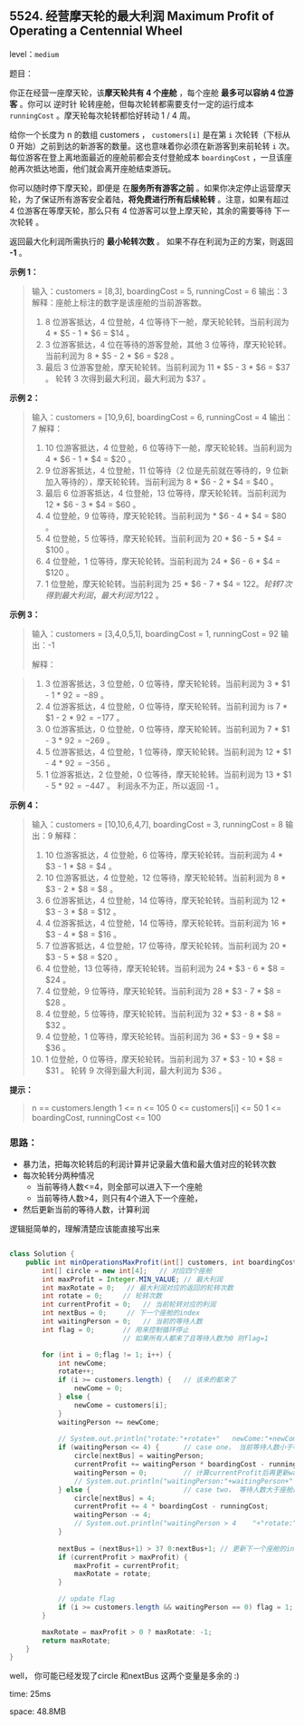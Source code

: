 ## 5524. 经营摩天轮的最大利润 Maximum Profit of Operating a Centennial Wheel

level：`medium`

题目：

你正在经营一座摩天轮，该**摩天轮共有 4 个座舱** ，每个座舱 **最多可以容纳 4 位游客** 。你可以 逆时针 轮转座舱，但每次轮转都需要支付一定的运行成本 `runningCost` 。摩天轮每次轮转都恰好转动 1 / 4 周。

给你一个长度为 n 的数组 customers ， `customers[i]` 是在第 `i` 次轮转（下标从 0 开始）之前到达的新游客的数量。这也意味着你必须在新游客到来前轮转 `i` 次。每位游客在登上离地面最近的座舱前都会支付登舱成本 `boardingCost` ，一旦该座舱再次抵达地面，他们就会离开座舱结束游玩。

你可以随时停下摩天轮，即便是 在**服务所有游客之前** 。如果你决定停止运营摩天轮，为了保证所有游客安全着陆，**将免费进行所有后续轮转** 。注意，如果有超过 4 位游客在等摩天轮，那么只有 4 位游客可以登上摩天轮，其余的需要等待 下一次轮转 。

返回最大化利润所需执行的 **最小轮转次数** 。 如果不存在利润为正的方案，则返回 **-1** 。

 

**示例 1：**



> 输入：customers = [8,3], boardingCost = 5, runningCost = 6
> 输出：3
> 解释：座舱上标注的数字是该座舱的当前游客数。
>
> 1. 8 位游客抵达，4 位登舱，4 位等待下一舱，摩天轮轮转。当前利润为 4 * $5 - 1 * $6 = $14 。
> 2. 3 位游客抵达，4 位在等待的游客登舱，其他 3 位等待，摩天轮轮转。当前利润为 8 * $5 - 2 * $6 = $28 。
> 3. 最后 3 位游客登舱，摩天轮轮转。当前利润为 11 * $5 - 3 * $6 = $37 。
>    轮转 3 次得到最大利润，最大利润为 $37 。
>



**示例 2：**

> 输入：customers = [10,9,6], boardingCost = 6, runningCost = 4
> 输出：7
> 解释：
>
> 1. 10 位游客抵达，4 位登舱，6 位等待下一舱，摩天轮轮转。当前利润为 4 * $6 - 1 * $4 = $20 。
> 2. 9 位游客抵达，4 位登舱，11 位等待（2 位是先前就在等待的，9 位新加入等待的），摩天轮轮转。当前利润为 8 * $6 - 2 * $4 = $40 。
> 3. 最后 6 位游客抵达，4 位登舱，13 位等待，摩天轮轮转。当前利润为 12 * $6 - 3 * $4 = $60 。
> 4. 4 位登舱，9 位等待，摩天轮轮转。当前利润为 * $6 - 4 * $4 = $80 。
> 5. 4 位登舱，5 位等待，摩天轮轮转。当前利润为 20 * $6 - 5 * $4 = $100 。
> 6. 4 位登舱，1 位等待，摩天轮轮转。当前利润为 24 * $6 - 6 * $4 = $120 。
> 7. 1 位登舱，摩天轮轮转。当前利润为 25 * $6 - 7 * $4 = $122 。
>    轮转 7 次得到最大利润，最大利润为$122 。



**示例 3：**

> 输入：customers = [3,4,0,5,1], boardingCost = 1, runningCost = 92
> 输出：-1
>
> 解释：

> 1. 3 位游客抵达，3 位登舱，0 位等待，摩天轮轮转。当前利润为 3 * $1 - 1 * $92 = -$89 。
> 2. 4 位游客抵达，4 位登舱，0 位等待，摩天轮轮转。当前利润为 is 7 * $1 - 2 * $92 = -$177 。
> 3. 0 位游客抵达，0 位登舱，0 位等待，摩天轮轮转。当前利润为 7 * $1 - 3 * $92 = -$269 。
> 4. 5 位游客抵达，4 位登舱，1 位等待，摩天轮轮转。当前利润为 12 * $1 - 4 * $92 = -$356 。
> 5. 1 位游客抵达，2 位登舱，0 位等待，摩天轮轮转。当前利润为 13 * $1 - 5 * $92 = -$447 。
>    利润永不为正，所以返回 -1 。

**示例 4：**

> 输入：customers = [10,10,6,4,7], boardingCost = 3, runningCost = 8
> 输出：9
> 解释：
>
> 1. 10 位游客抵达，4 位登舱，6 位等待，摩天轮轮转。当前利润为 4 * $3 - 1 * $8 = $4 。
> 2. 10 位游客抵达，4 位登舱，12 位等待，摩天轮轮转。当前利润为 8 * $3 - 2 * $8 = $8 。
> 3. 6 位游客抵达，4 位登舱，14 位等待，摩天轮轮转。当前利润为 12 * $3 - 3 * $8 = $12 。
> 4. 4 位游客抵达，4 位登舱，14 位等待，摩天轮轮转。当前利润为 16 * $3 - 4 * $8 = $16 。
> 5. 7 位游客抵达，4 位登舱，17 位等待，摩天轮轮转。当前利润为 20 * $3 - 5 * $8 = $20 。
> 6. 4 位登舱，13 位等待，摩天轮轮转。当前利润为 24 * $3 - 6 * $8 = $24 。
> 7. 4 位登舱，9 位等待，摩天轮轮转。当前利润为 28 * $3 - 7 * $8 = $28 。
> 8. 4 位登舱，5 位等待，摩天轮轮转。当前利润为 32 * $3 - 8 * $8 = $32 。
> 9. 4 位登舱，1 位等待，摩天轮轮转。当前利润为 36 * $3 - 9 * $8 = $36 。
> 10. 1 位登舱，0 位等待，摩天轮轮转。当前利润为 37 * $3 - 10 * $8 = $31 。
>     轮转 9 次得到最大利润，最大利润为 $36 。



**提示：**

> n == customers.length
> 1 <= n <= 105
> 0 <= customers[i] <= 50
> 1 <= boardingCost, runningCost <= 100

### 思路：

- 暴力法，把每次轮转后的利润计算并记录最大值和最大值对应的轮转次数
- 每次轮转分两种情况
  - 当前等待人数<=4，则全部可以进入下一个座舱
  - 当前等待人数>4，则只有4个进入下一个座舱，
- 然后更新当前的等待人数，计算利润

逻辑挺简单的，理解清楚应该能直接写出来



```java

class Solution {
    public int minOperationsMaxProfit(int[] customers, int boardingCost, int runningCost) {
        int[] circle = new int[4];   // 对应四个座舱
        int maxProfit = Integer.MIN_VALUE; // 最大利润
        int maxRotate = 0;   // 最大利润对应的返回的轮转次数
        int rotate = 0;     // 轮转次数
        int currentProfit = 0;   // 当前轮转对应的利润
        int nextBus = 0;     // 下一个座舱的index
        int waitingPerson = 0;   // 当前的等待人数
        int flag = 0;       // 用来控制循环停止 
        					// 如果所有人都来了且等待人数为0 则flag=1

        for (int i = 0;flag != 1; i++) {
            int newCome;
            rotate++;
            if (i >= customers.length) {   // 该来的都来了
                newCome = 0;
            } else {
                newCome = customers[i];
            }
            waitingPerson += newCome;
            
            // System.out.println("rotate:"+rotate+"   newCome:"+newCome + " waiting:" +waitingPerson );
            if (waitingPerson <= 4) {      // case one， 当前等待人数小于等于座舱最大容量
                circle[nextBus] = waitingPerson;
                currentProfit += waitingPerson * boardingCost - runningCost;  
                waitingPerson = 0;		   // 计算currentProfit后再更新waitingPerson
                // System.out.println("waitingPerson:"+waitingPerson+"   rotate:"+rotate+"   currentProfit:"+currentProfit);
            } else {                       // case two， 等待人数大于座舱最大容量
                circle[nextBus] = 4;
                currentProfit += 4 * boardingCost - runningCost;
                waitingPerson -= 4;
                // System.out.println("waitingPerson > 4    "+"rotate:"+rotate+"currentProfit:"+currentProfit);
            }
            
            nextBus = (nextBus+1) > 3? 0:nextBus+1; // 更新下一个座舱的index
            if (currentProfit > maxProfit) {
                maxProfit = currentProfit;
                maxRotate = rotate;
            }

            // update flag
            if (i >= customers.length && waitingPerson == 0) flag = 1;
        }

        maxRotate = maxProfit > 0 ? maxRotate: -1;
        return maxRotate;
    }
}
```



well， 你可能已经发现了circle 和nextBus 这两个变量是多余的 :) 

time: 25ms

space: 48.8MB